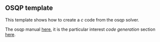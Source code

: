 ## OSQP template

This template shows how to create a *c* code from the osqp solver.

The osqp manual [here](https://osqp.org/docs/), it is the particular interest *code generation* section [here](https://osqp.org/docs/codegen/python.html).



